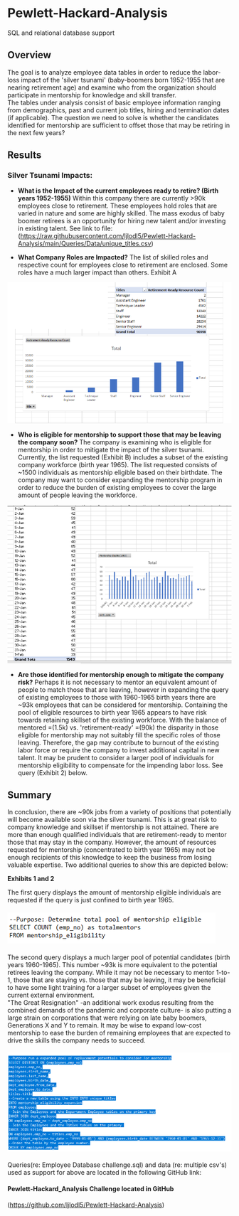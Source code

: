 # Pewlett-Hackard-Analysis
SQL and relational database support 

## **Overview**
The goal is to analyze employee data tables in order to reduce the labor-loss impact of the 'silver tsunami' (baby-boomers born 1952-1955 that are nearing retirement age) and examine who from the organization should participate in mentorship for knowledge and skill transfer.  
The tables under analysis consist of basic employee information ranging from demographics, past and current job titles, hiring and termination dates (if applicable). The question we need to solve is whether the candidates identified for mentorship are sufficient to 
offset those that may be retiring in the next few years?        

## **Results**

### **Silver Tsunami Impacts**: 

* **What is the Impact of the current employees ready to retire? (Birth years 1952-1955)**
Within this company there are currently >90k employees close to retirement. These employees hold roles that are varied in nature and some are highly skilled. 
The mass exodus of baby boomer retirees is an opportunity for hiring new talent and/or investing in existing talent. See link to file:
(https://raw.githubusercontent.com/ljlodl5/Pewlett-Hackard-Analysis/main/Queries/Data/unique_titles.csv)

  

* **What Company Roles are Impacted?**
The list of skilled roles and respective count for employees close to retirement are enclosed. Some roles have a much larger impact than others. 
Exhibit A

![Exhibit A](https://github.com/ljlodl5/Pewlett-Hackard-Analysis/blob/main/Queries/Data/Total%20Retirement%20Ready%20by%20Job%20Title%20.png)


* **Who is eligible for mentorship to support those that may be leaving the company soon?**
The company is examining who is eligible for mentorship in order to mitigate the impact of the silver tsunami. Currently, the list requested (Exhibit B) includes a subset of the existing company workforce (birth year 1965).
The list requested consists of ~1500 individuals as mentorship eligible based on their birthdate. The company may want to consider expanding the mentorship program in order to reduce the burden of existing employees to cover the large amount of people leaving the workforce.

![Exhibit B](https://github.com/ljlodl5/Pewlett-Hackard-Analysis/blob/main/Queries/Data/Mentor%20Eligible%201965.png)


* **Are those identified for mentorship enough to mitigate the company risk?**
Perhaps it is not necessary to mentor an equivalent amount of people to match those that are leaving, however in expanding the query of existing employees to those with 1960-1965 birth years there are ~93k employees that can be considered for mentorship. 
Containing the pool of eligible resources to birth year 1965 appears to have risk towards retaining skillset of the existing workforce. With the balance of mentored =(1.5k) vs. 'retirement-ready' =(90k) the disparity in those eligible for mentorship may not suitably fill the specific roles of those leaving. 
Therefore, the gap may contribute to burnout of the existing labor force or require the company to invest additional capital in new talent. It may be prudent to consider a larger pool of individuals for mentorship eligibility to compensate for the impending labor loss. See query (Exhibit 2) below.   

 
## **Summary**

In conclusion, there are ~90k jobs from a variety of positions that potentially will become available soon via the silver tsunami. This is at great risk to company knowledge and skillset if mentorship is not attained.
There are more than enough qualified individuals that are retirement-ready to mentor those that may stay in the company. However, the amount of resources requested for mentorship (concentrated to birth year 1965) may not be enough recipients of this knowledge to keep 
the business from losing valuable expertise. Two additional queries to show this are depicted below: 

**Exhibits 1 and 2**


The first query displays the amount of mentorship eligible individuals are requested if the query is just confined to birth year 1965. 
#### ![Exhibit 1](https://github.com/ljlodl5/Pewlett-Hackard-Analysis/blob/main/Queries/Data/Total%20Mentorship%20Eligibilty%20(1965%20only)%20.png)


The second query displays a much larger pool of potential candidates (birth years 1960-1965). This number ~93k is more equivalent to the potential retirees leaving the company. 
While it may not be necessary to mentor 1-to-1, those that are staying vs. those that may be leaving, it may be beneficial to have some light training for a larger subset of employees given the current external environment.  
"The Great Resignation" -an additional work exodus resulting from the combined demands of the pandemic and corporate culture- is also putting a large strain on corporations that were relying on late baby boomers, Generations X and Y to remain. 
It may be wise to expand low-cost mentorship to ease the burden of remaining employees that are expected to drive the skills the company needs to succeed. 

#### ![Exhibit 2](https://github.com/ljlodl5/Pewlett-Hackard-Analysis/blob/main/Queries/Data/Total%20Mentorship%20Eligibilty%20Table%20with%20roles%20and%20names%20(1960-1965)%20.png)

Queries(re: Employee Database challenge.sql) and data (re: multiple csv's) used as support for above are located in the following GitHub link:

#### Pewlett-Hackard_Analysis Challenge located in GitHub
(https://github.com/ljlodl5/Pewlett-Hackard-Analysis)